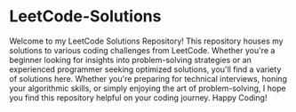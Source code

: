 # LeetCode-Solutions
Welcome to my LeetCode Solutions Repository!  This repository houses my solutions to various coding challenges from LeetCode. Whether you're a beginner looking for insights into problem-solving strategies or an experienced programmer seeking optimized solutions, you'll find a variety of solutions here.
Whether you're preparing for technical interviews, honing your algorithmic skills, or simply enjoying the art of problem-solving, I hope you find this repository helpful on your coding journey.
Happy Coding!
